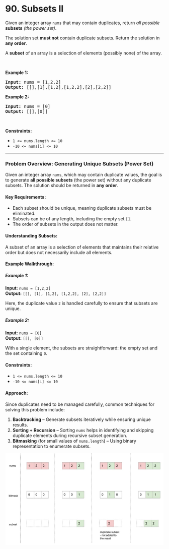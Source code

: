 # 90. Subsets II

<p>Given an integer array <code>nums</code> that may contain duplicates, return <em>all possible</em> <span data-keyword="subset" class=" cursor-pointer relative text-dark-blue-s text-sm"><strong>subsets</strong></span><em> (the power set)</em>.</p>

<p>The solution set <strong>must not</strong> contain duplicate subsets. Return the solution in <strong>any order</strong>.</p>

<p>A <strong>subset</strong> of an array is a selection of elements (possibly none) of the array.</p>

<p>&nbsp;</p>
<p><strong class="example">Example 1:</strong></p>
<pre><strong>Input:</strong> nums = [1,2,2]
<strong>Output:</strong> [[],[1],[1,2],[1,2,2],[2],[2,2]]
</pre><p><strong class="example">Example 2:</strong></p>
<pre><strong>Input:</strong> nums = [0]
<strong>Output:</strong> [[],[0]]
</pre>
<p>&nbsp;</p>
<p><strong>Constraints:</strong></p>

<ul>
	<li><code>1 &lt;= nums.length &lt;= 10</code></li>
	<li><code>-10 &lt;= nums[i] &lt;= 10</code></li>
</ul>

---

### **Problem Overview: Generating Unique Subsets (Power Set)**

Given an integer array `nums`, which may contain duplicate values, the goal is to generate **all possible subsets** (the power set) without any duplicate subsets. The solution should be returned in **any order**.

#### Key Requirements:
- Each subset should be unique, meaning duplicate subsets must be eliminated.
- Subsets can be of any length, including the empty set `[]`.
- The order of subsets in the output does not matter.

#### Understanding Subsets:
A subset of an array is a selection of elements that maintains their relative order but does not necessarily include all elements.

#### Example Walkthrough:

##### Example 1:
**Input:** `nums = [1,2,2]`  
**Output:** `[[], [1], [1,2], [1,2,2], [2], [2,2]]`  

Here, the duplicate value `2` is handled carefully to ensure that subsets are unique.

##### Example 2:
**Input:** `nums = [0]`  
**Output:** `[[], [0]]`  

With a single element, the subsets are straightforward: the empty set and the set containing `0`.

#### Constraints:
- `1 <= nums.length <= 10`
- `-10 <= nums[i] <= 10`

#### Approach:
Since duplicates need to be managed carefully, common techniques for solving this problem include:
1. **Backtracking** – Generate subsets iteratively while ensuring unique results.
2. **Sorting + Recursion** – Sorting `nums` helps in identifying and skipping duplicate elements during recursive subset generation.
3. **Bitmasking** (for small values of `nums.length`) – Using binary representation to enumerate subsets.

![Visualizing Subsets Using Bitmasking: Breakdown of `nums = [1,2,2]`](img/90-1.jpg)
